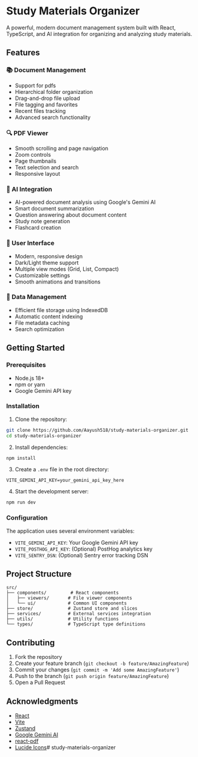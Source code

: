 # Study Materials Organizer

A powerful, modern document management system built with React, TypeScript, and AI integration for organizing and analyzing study materials.

## Features

### 📚 Document Management
- Support for pdfs
- Hierarchical folder organization
- Drag-and-drop file upload
- File tagging and favorites
- Recent files tracking
- Advanced search functionality

### 🔍 PDF Viewer
- Smooth scrolling and page navigation
- Zoom controls
- Page thumbnails
- Text selection and search
- Responsive layout

### 🤖 AI Integration
- AI-powered document analysis using Google's Gemini AI
- Smart document summarization
- Question answering about document content
- Study note generation
- Flashcard creation

### 🎨 User Interface
- Modern, responsive design
- Dark/Light theme support
- Multiple view modes (Grid, List, Compact)
- Customizable settings
- Smooth animations and transitions

### 💾 Data Management
- Efficient file storage using IndexedDB
- Automatic content indexing
- File metadata caching
- Search optimization

## Getting Started

### Prerequisites
- Node.js 18+
- npm or yarn
- Google Gemini API key

### Installation

1. Clone the repository:
```bash
git clone https://github.com/Aayush518/study-materials-organizer.git
cd study-materials-organizer
```

2. Install dependencies:
```bash
npm install
```

3. Create a `.env` file in the root directory:
```env
VITE_GEMINI_API_KEY=your_gemini_api_key_here
```

4. Start the development server:
```bash
npm run dev
```

### Configuration

The application uses several environment variables:

- `VITE_GEMINI_API_KEY`: Your Google Gemini API key
- `VITE_POSTHOG_API_KEY`: (Optional) PostHog analytics key
- `VITE_SENTRY_DSN`: (Optional) Sentry error tracking DSN

## Project Structure

```
src/
├── components/         # React components
│   ├── viewers/       # File viewer components
│   └── ui/            # Common UI components
├── store/             # Zustand store and slices
├── services/          # External services integration
├── utils/             # Utility functions
└── types/             # TypeScript type definitions
```

## Contributing

1. Fork the repository
2. Create your feature branch (`git checkout -b feature/AmazingFeature`)
3. Commit your changes (`git commit -m 'Add some AmazingFeature'`)
4. Push to the branch (`git push origin feature/AmazingFeature`)
5. Open a Pull Request

## Acknowledgments

- [React](https://reactjs.org/)
- [Vite](https://vitejs.dev/)
- [Zustand](https://github.com/pmndrs/zustand)
- [Google Gemini AI](https://deepmind.google/technologies/gemini/)
- [react-pdf](https://github.com/wojtekmaj/react-pdf)
- [Lucide Icons](https://lucide.dev/)# study-materials-organizer
